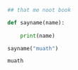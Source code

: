 ```python
## that me noot book 
```


```python
def sayname(name):
    
    print(name)

sayname("muath")
```

    muath
    


```python

```
